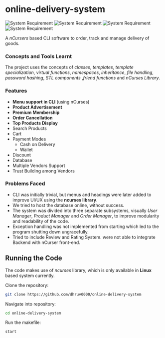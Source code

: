 # online-delivery-system
![System Requirement](https://img.shields.io/badge/g%2B%2B-7.4.0-orange)
![System Requirement](https://img.shields.io/badge/ubuntu-18.04.1-green)
![System Requirement](https://img.shields.io/badge/lib-ncurses-blue)
![System Requirement](https://img.shields.io/badge/language-c%2B%2B-yellow)

A _nCursers_ based CLI software to order, track and manage delivery of goods.

### Concepts and Tools Learnt
The project uses the concepts of _classes_, _templates_, _template specialization_, _virtual functions_, _namespaces_, _inheritance_, _file handling_, _password hashing_, _STL components_ ,_friend functions_ and _nCurses Library_.

### Features
- __Menu support in CLI__ (using nCurses)
- __Product Advertisement__
- __Premium Membership__
- __Order Cancellation__
- __Top Products Display__ 
- Search Products
- Cart
- Payment Modes
  * Cash on Delivery
  * Wallet
- Discount
- Database
- Multiple Vendors Support
- Trust Building among Vendors

### Problems Faced
- CLI was initially trivial, but menus and headings were later added to improve UI/UX using the __ncurses library__.
- We tried to host the database online, without success.
- The system was divided into three separate subsystems, visually _User Manager_, _Product Manager_ and _Order Manager_, to improve modularity and readability of the code.
- Exception handling was not implemented from starting which led to the program shutting down ungracefully.
- Tried to include Review and Rating System. were not able to integrate Backend with nCurser front-end.


 
## Running the Code
The code makes use of _ncurses_ library, which is only available in __Linux__ based system currently.

Clone the repository:
```bash
git clone https://github.com/dhruv0000/online-delivery-system
```

Navigate into repository:
``` bash
cd online-delivery-system
```

Run the makefile:
```bash 
start
```


